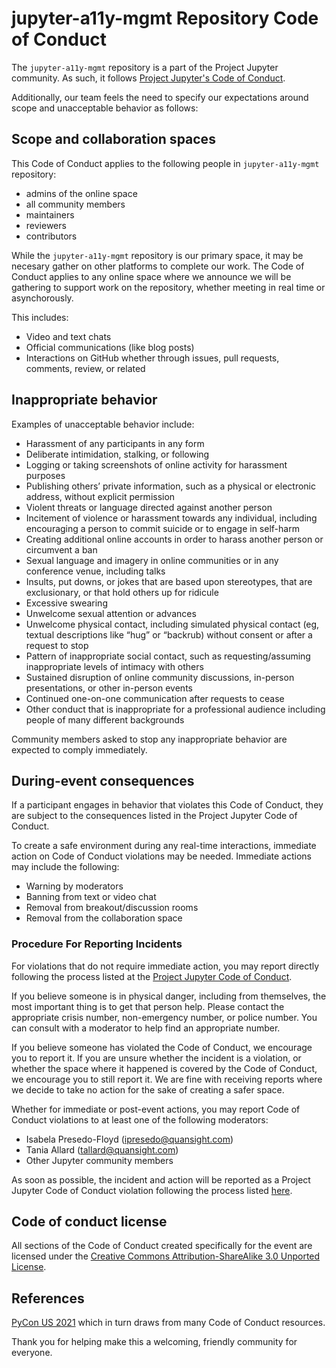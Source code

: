 # jupyter-a11y-mgmt Repository Code of Conduct

The `jupyter-a11y-mgmt` repository is a part of the Project Jupyter community. As such, it follows [Project Jupyter's Code of Conduct](https://jupyter.org/conduct/).

Additionally, our team feels the need to specify our expectations around scope and unacceptable behavior as follows:

## Scope and collaboration spaces

This Code of Conduct applies to the following people in `jupyter-a11y-mgmt` repository:
- admins of the online space
- all community members
- maintainers
- reviewers
- contributors

While the `jupyter-a11y-mgmt` repository is our primary space, it may be necesary gather on other platforms to complete our work. The Code of Conduct applies to any online space where we announce we will be gathering to support work on the repository, whether meeting in real time or asynchorously.

This includes:
- Video and text chats
- Official communications (like blog posts)
- Interactions on GitHub whether through issues, pull requests, comments, review, or related

## Inappropriate behavior

Examples of unacceptable behavior include:

- Harassment of any participants in any form
- Deliberate intimidation, stalking, or following
- Logging or taking screenshots of online activity for harassment purposes
- Publishing others’ private information, such as a physical or electronic address, without explicit permission
- Violent threats or language directed against another person
- Incitement of violence or harassment towards any individual, including encouraging a person to commit suicide or to engage in self-harm
- Creating additional online accounts in order to harass another person or circumvent a ban
- Sexual language and imagery in online communities or in any conference venue, including talks
- Insults, put downs, or jokes that are based upon stereotypes, that are exclusionary, or that hold others up for ridicule
- Excessive swearing
- Unwelcome sexual attention or advances
- Unwelcome physical contact, including simulated physical contact (eg, textual descriptions like “hug” or “backrub) without consent or after a request to stop
- Pattern of inappropriate social contact, such as requesting/assuming inappropriate levels of intimacy with others
- Sustained disruption of online community discussions, in-person presentations, or other in-person events
- Continued one-on-one communication after requests to cease
- Other conduct that is inappropriate for a professional audience including people of many different backgrounds

Community members asked to stop any inappropriate behavior are expected to comply immediately.

## During-event consequences

If a participant engages in behavior that violates this Code of Conduct, they are subject to the consequences listed in the Project Jupyter Code of Conduct.

To create a safe environment during any real-time interactions, immediate action on Code of Conduct violations may be needed. Immediate actions may include the following:
- Warning by moderators
- Banning from text or video chat
- Removal from breakout/discussion rooms
- Removal from the collaboration space

### Procedure For Reporting Incidents


For violations that do not require immediate action, you may report directly following the process listed at the [Project Jupyter Code of Conduct](https://jupyter.org/conduct/).

If you believe someone is in physical danger, including from themselves, the most important thing is to get that person help. Please contact the appropriate crisis number, non-emergency number, or police number. You can consult with a moderator to help find an appropriate number.

If you believe someone has violated the Code of Conduct, we encourage you to report it. If you are unsure whether the incident is a violation, or whether the space where it happened is covered by the Code of Conduct, we encourage you to still report it. We are fine with receiving reports where we decide to take no action for the sake of creating a safer space.

Whether for immediate or post-event actions, you may report Code of Conduct violations to at least one of the following moderators:
- Isabela Presedo-Floyd (ipresedo@quansight.com)
- Tania Allard (tallard@quansight.com)
- Other Jupyter community members

As soon as possible, the incident and action will be reported as a Project Jupyter Code of Conduct violation following the process listed [here](https://jupyter.org/conduct/).

## Code of conduct license

All sections of the Code of Conduct created specifically for the event are licensed under the [Creative Commons Attribution-ShareAlike 3.0 Unported License](https://creativecommons.org/licenses/by-sa/3.0/).

## References
[PyCon US 2021](https://us.pycon.org/2021/about/code-of-conduct/) which in turn draws from many Code of Conduct resources. 

Thank you for helping make this a welcoming, friendly community for everyone.